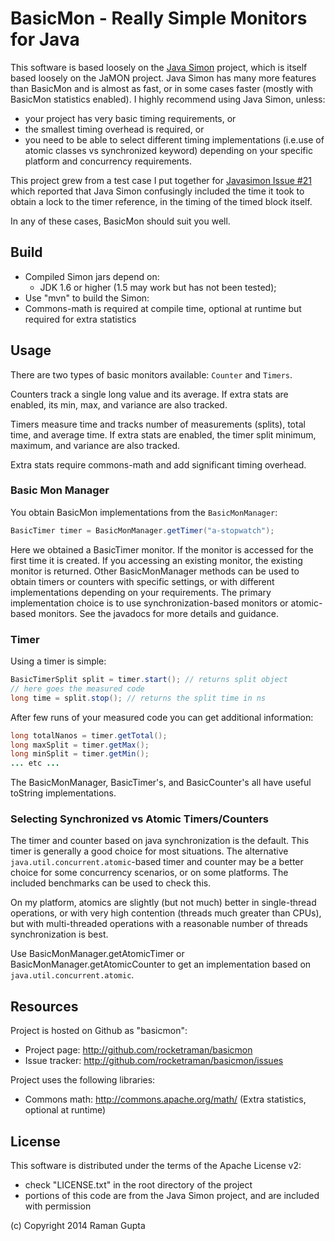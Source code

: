 # BasicMon - Really Simple Monitors for Java

This software is based loosely on the [Java Simon](https://github.com/virgo47/javasimon) project, which is itself
based loosely on the JaMON project. Java Simon has many more features than BasicMon and is almost as fast, or in
some cases faster (mostly with BasicMon statistics enabled). I highly recommend using Java Simon, unless:

  * your project has very basic timing requirements, or
  * the smallest timing overhead is required, or
  * you need to be able to select different timing implementations (i.e.use of atomic classes vs synchronized keyword)
    depending on your specific platform and concurrency requirements.

This project grew from a test case I put together for
[Javasimon Issue #21](https://code.google.com/p/javasimon/issues/detail?id=21) which reported that Java Simon
confusingly included the time it took to obtain a lock to the timer reference, in the timing of the timed block
itself.

In any of these cases, BasicMon should suit you well.

## Build

  * Compiled Simon jars depend on:
    * JDK 1.6 or higher (1.5 may work but has not been tested);
  * Use "mvn" to build the Simon:
  * Commons-math is required at compile time, optional at runtime but required for extra statistics

## Usage

There are two types of basic monitors available: `Counter` and `Timers`.

Counters track a single long value and its average. If extra stats are enabled, its min, max, and variance are
also tracked.

Timers measure time and tracks number of measurements (splits), total time, and average time. If extra stats are
enabled, the timer split minimum, maximum, and variance are also tracked.

Extra stats require commons-math and add significant timing overhead.

### Basic Mon Manager

You obtain BasicMon implementations from the `BasicMonManager`:

```java
BasicTimer timer = BasicMonManager.getTimer("a-stopwatch");
```

Here we obtained a BasicTimer monitor. If the monitor is accessed for the first time it is created. If you accessing
an existing monitor, the existing monitor is returned. Other BasicMonManager methods can be used to obtain timers
or counters with specific settings, or with different implementations depending on your requirements. The primary
implementation choice is to use synchronization-based monitors or atomic-based monitors. See the javadocs for more
details and guidance.

### Timer

Using a timer is simple:

```java
BasicTimerSplit split = timer.start(); // returns split object
// here goes the measured code
long time = split.stop(); // returns the split time in ns
```

After few runs of your measured code you can get additional information:

```java
long totalNanos = timer.getTotal();
long maxSplit = timer.getMax();
long minSplit = timer.getMin();
... etc ...
```

The BasicMonManager, BasicTimer's, and BasicCounter's all have useful toString implementations.

### Selecting Synchronized vs Atomic Timers/Counters

The timer and counter based on java synchronization is the default. This timer is generally a good
choice for most situations. The alternative `java.util.concurrent.atomic`-based timer and counter may
be a better choice for some concurrency scenarios, or on some platforms. The included benchmarks can
be used to check this.

On my platform, atomics are slightly (but not much) better in single-thread operations, or with very
high contention (threads much greater than CPUs), but with multi-threaded operations with a reasonable
number of threads synchronization is best.

Use BasicMonManager.getAtomicTimer or BasicMonManager.getAtomicCounter to get an implementation based on
`java.util.concurrent.atomic`.

## Resources

Project is hosted on Github as "basicmon":
  * Project page: http://github.com/rocketraman/basicmon
  * Issue tracker: http://github.com/rocketraman/basicmon/issues

Project uses the following libraries:
  * Commons math: http://commons.apache.org/math/ (Extra statistics, optional at runtime)

## License

This software is distributed under the terms of the Apache License v2:
  * check "LICENSE.txt" in the root directory of the project
  * portions of this code are from the Java Simon project, and are included with permission

(c) Copyright 2014 Raman Gupta
